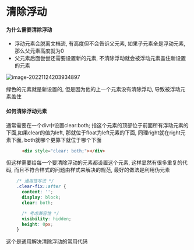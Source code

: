# 清除浮动

#### 为什么需要清除浮动

* 浮动元素会脱离文档流,  有高度但不会告诉父元素,  如果子元素全是浮动元素,  那么父元素高度就为0
* 父元素后面尝尝还需要设置新的元素,  不清除浮动就会被浮动元素盖住新设置的元素

![image-20221124203934897](C:\Users\35392\AppData\Roaming\Typora\typora-user-images\image-20221124203934897.png)

绿色的元素就是新设置的,  但是因为他的上一个元素没有清除浮动,  导致被浮动元素盖住



#### 如何清除浮动元素

通常需要在一个div中设置clear:both; 指这个元素的顶部位于前面所有浮动元素的下面,如果clear的值为left,  那就位于float为left元素的下面,  同理right就在right元素下面,  both就哪个更靠下就位于哪个下面

```html
      <div style="clear: both;"></div>
```



但这样需要给每一个要清除浮动的元素都设置这个元素,  这样显然有很多重复的代码,  而且不符合样式的问题由样式来解决的规范,  最好的做法是利用伪元素

```css
    /* 通用性写法 */
    .clear-fix::after {
      content: '';
      display: block;
      clear: both;

      /* 考虑兼容性 */
      visibility: hidden;
      height: 0px;
    }
```



这个是通用解决清除浮动的常用代码

